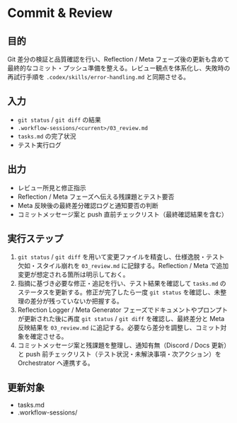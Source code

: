 # Commit & Review

## 目的
Git 差分の検証と品質確認を行い、Reflection / Meta フェーズ後の更新も含めて最終的なコミット・プッシュ準備を整える。レビュー観点を体系化し、失敗時の再試行手順を `.codex/skills/error-handling.md` と同期させる。

## 入力
- `git status` / `git diff` の結果
- `.workflow-sessions/<current>/03_review.md`
- `tasks.md` の完了状況
- テスト実行ログ

## 出力
- レビュー所見と修正指示
- Reflection / Meta フェーズへ伝える残課題とテスト要否
- Meta 反映後の最終差分確認ログと通知要否の判断
- コミットメッセージ案と push 直前チェックリスト（最終確認結果を含む）

## 実行ステップ
1. `git status` / `git diff` を用いて変更ファイルを精査し、仕様逸脱・テスト欠如・スタイル崩れを `03_review.md` に記録する。Reflection / Meta で追加変更が想定される箇所は明示しておく。
2. 指摘に基づき必要な修正・追記を行い、テスト結果を確認して `tasks.md` のステータスを更新する。修正が完了したら一度 `git status` を確認し、未整理の差分が残っていないか把握する。
3. Reflection Logger / Meta Generator フェーズでドキュメントやプロンプトが更新された後に再度 `git status` / `git diff` を確認し、最終差分と Meta 反映結果を `03_review.md` に追記する。必要なら差分を調整し、コミット対象を確定させる。
4. コミットメッセージ案と残課題を整理し、通知有無（Discord / Docs 更新）と push 前チェックリスト（テスト状況・未解決事項・次アクション）を Orchestrator へ連携する。

## 更新対象
- tasks.md
- .workflow-sessions/
